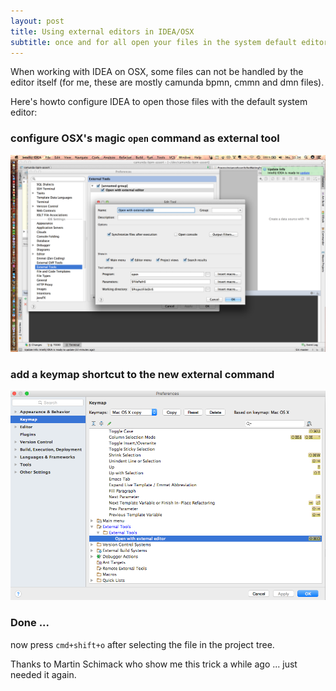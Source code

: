 ```yaml
---
layout: post
title: Using external editors in IDEA/OSX
subtitle: once and for all open your files in the system default editor
---
```


When working with IDEA on OSX, some files can not be handled by the editor itself (for me, these are mostly camunda bpmn, cmmn and dmn files).

Here's howto configure IDEA to open those files with the default system editor:

### configure OSX's magic `open` command as external tool

![External Tool](/img/2016-10-07-idea-external-tools-1.png)

### add a keymap shortcut to the new external command

![Keymap shortcut](/img/2016-10-07-idea-external-tools-2.png)

### Done ...

now press `cmd+shift+o` after selecting the file in the project tree.

Thanks to Martin Schimack who show me this trick a while ago ... just needed it again.
